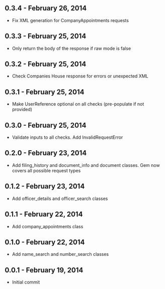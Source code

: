 ## 0.3.4 - February 26, 2014

- Fix XML generation for CompanyAppointments requests

## 0.3.3 - February 25, 2014

- Only return the body of the response if raw mode is false

## 0.3.2 - February 25, 2014

- Check Companies House response for errors or unexpected XML

## 0.3.1 - February 25, 2014

- Make UserReference optional on all checks (pre-populate if not provided)

## 0.3.0 - February 25, 2014

- Validate inputs to all checks. Add InvalidRequestError

## 0.2.0 - February 23, 2014

- Add filing_history and document_info and document classes. Gem now covers
  all possible request types

## 0.1.2 - February 23, 2014

- Add officer_details and officer_search classes

## 0.1.1 - February 22, 2014

- Add company_appointments class

## 0.1.0 - February 22, 2014

- Add name_search and number_search classes

## 0.0.1 - February 19, 2014

- Initial commit